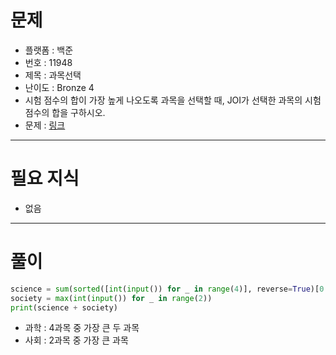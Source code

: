 # 문제
- 플랫폼 : 백준
- 번호 : 11948
- 제목 : 과목선택
- 난이도 : Bronze 4
- 시험 점수의 합이 가장 높게 나오도록 과목을 선택할 때, JOI가 선택한 과목의 시험 점수의 합을 구하시오.
- 문제 : <a href="https://www.acmicpc.net/problem/11948" target="_blank">링크</a>

---

# 필요 지식
- 없음

---

# 풀이
```python
science = sum(sorted([int(input()) for _ in range(4)], reverse=True)[0:3])
society = max(int(input()) for _ in range(2))
print(science + society)
```
- 과학 : 4과목 중 가장 큰 두 과목
- 사회 : 2과목 중 가장 큰 과목
